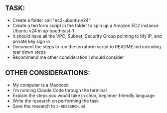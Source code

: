## TASK:
- Create a folder call "ec2-ubuntu-v24"
- Create a terrform script in the folder to spin up a Amazon EC2 instance Ubuntu v24 in ap-southeast-1
- It should have all the VPC, Subnet, Security Group pointing to My IP, and private key sign in
- Document the steps to run the terraform script to README.md including tear down steps
- Recommend me other consideration I should consider

<!-- ## EXAMPLES:
- [List any example files in the examples folders and explain how they should be used if any] -->

<!-- ## DOCUMENTATION: -->


## OTHER CONSIDERATIONS:
- My computer is a Macbook
- I'm running Claude Code through the terminal
- Explain the steps you would take in clear, beginner-friendly language
- Write the research on performing the task
- Save the research to `2-RESEARCH.md`